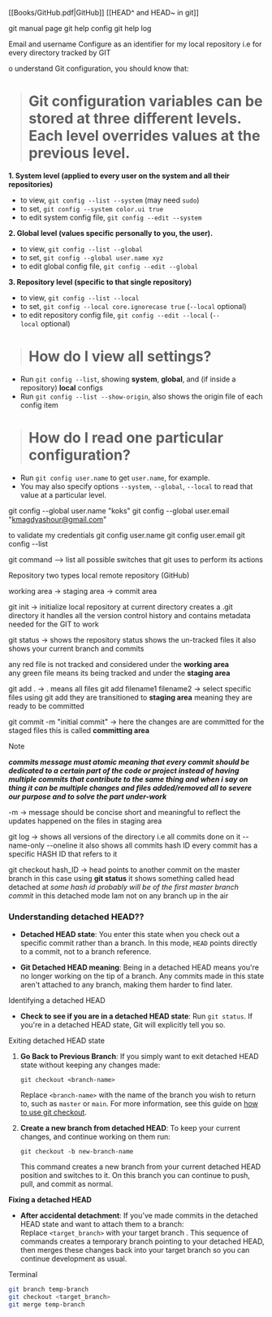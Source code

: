 
[[Books/GitHub.pdf|GitHub]]
[[HEAD^ and HEAD~ in git]]

git manual page
git help config 
git help log 

‫‪Email ‫‪and‬‬ ‫‪username ‫‪Configure as an identifier for my local repository i.e for every directory tracked by GIT

o understand Git configuration, you should know that:

> # Git configuration variables can be stored at three different levels. Each level overrides values at the previous level.

**1. System level (applied to every user on the system and all their repositories)**

- to view, `git config --list --system` (may need `sudo`)
- to set, `git config --system color.ui true`
- to edit system config file, `git config --edit --system`

**2. Global level (values specific personally to you, the user).**

- to view, `git config --list --global`
- to set, `git config --global user.name xyz`
- to edit global config file, `git config --edit --global`

**3. Repository level (specific to that single repository)**

- to view, `git config --list --local`
- to set, `git config --local core.ignorecase true` (`--local` optional)
- to edit repository config file, `git config --edit --local` (`--local` optional)

> # How do I view **all** settings?

- Run `git config --list`, showing **system**, **global**, and (if inside a repository) **local** configs
- Run `git config --list --show-origin`, also shows the origin file of each config item

> # How do I read one particular configuration?

- Run `git config user.name` to get `user.name`, for example.
- You may also specify options `--system`, `--global`, `--local` to read that value at a particular level.

git config --global user.name "koks"
git config --global user.email "kmagdyashour@gmail.com"

to validate my credentials 
git config user.name 
git config user.email
git config --list 


git command --> list all possible switches that git uses to perform its actions 

Repository two types 
local 
remote repository (GitHub)

working area -> staging area -> commit area 


git init -> initialize local repository at current directory creates a .git directory it handles all the version control history and contains metadata needed for the GIT to work 

git status -> shows the repository status shows the un-tracked files it also shows your current branch and commits 

any red file is not tracked and considered under the  **working area**  
any green file means its being tracked and under the **staging area**


git add . ->  . means all files 
git add filename1 filename2 -> select specific files using git add they are transitioned to **staging area** 
meaning they are ready to be committed 

git commit -m "initial commit"  -> here the changes are are committed for the staged files this is called **committing area**

> [!NOTE]
> ***commits message must atomic meaning that every commit should be dedicated to a certain part of the code or project instead of having multiple commits that contribute to the same thing and when i say on thing it can be multiple changes and files added/removed all to severe our purpose and to solve the part under-work***

-m -> message should be concise short and meaningful to reflect the updates happened on the files in staging area 

git log -> shows all versions of the directory i.e all commits done on it 
--name-only 
--oneline
it also shows all commits hash ID every commit has a specific HASH ID that refers to it 


git checkout hash_ID    -> head points to another commit on the master branch in this case using **git status** it shows something called head detached at *some hash id probably will be of the first master branch commit* in this detached mode Iam not on any branch up in the air 












### Understanding detached HEAD??

- **Detached HEAD state**: You enter this state when you check out a specific commit rather than a branch. In this mode, `HEAD` points directly to a commit, not to a branch reference.
    
- **Git Detached HEAD meaning**: Being in a detached HEAD means you're no longer working on the tip of a branch. Any commits made in this state aren't attached to any branch, making them harder to find later.

Identifying a detached HEAD

- **Check to see if you are in a detached HEAD state**: Run `git status`. If you're in a detached HEAD state, Git will explicitly tell you so.

Exiting detached HEAD state

1. **Go Back to Previous Branch**: If you simply want to exit detached HEAD state without keeping any changes made:
    
    `git checkout <branch-name>`
    
    Replace `<branch-name>` with the name of the branch you wish to return to, such as `master` or `main`. For more information, see this guide on [how to use git checkout](https://graphite.dev/guides/git-checkout-commit).
    
2. **Create a new branch from detached HEAD**: To keep your current changes, and continue working on them run:
    
    `git checkout -b new-branch-name`
    
    This command creates a new branch from your current detached HEAD position and switches to it. On this branch you can continue to push, pull, and commit as normal.
    

**Fixing a detached HEAD**

- **After accidental detachment**: If you've made commits in the detached HEAD state and want to attach them to a branch: Replace `<target_branch>` with your target branch . This sequence of commands creates a temporary branch pointing to your detached HEAD, then merges these changes back into your target branch so you can continue development as usual.

Terminal
``` bash 
git branch temp-branch
git checkout <target_branch>
git merge temp-branch
```





